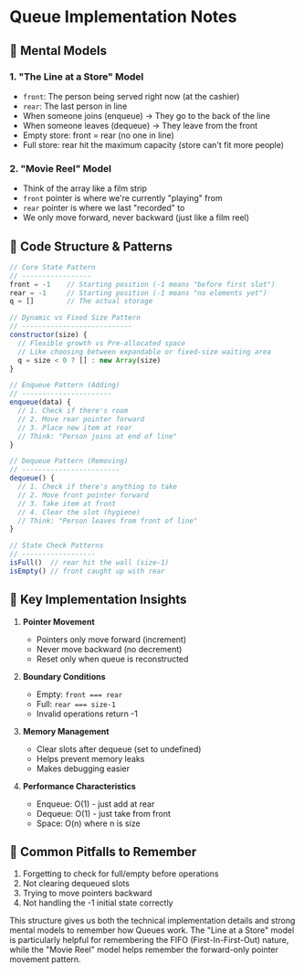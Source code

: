# Queue Implementation Notes

## 🧠 Mental Models

### 1. "The Line at a Store" Model
- `front`: The person being served right now (at the cashier)
- `rear`: The last person in line
- When someone joins (enqueue) → They go to the back of the line
- When someone leaves (dequeue) → They leave from the front
- Empty store: front = rear (no one in line)
- Full store: rear hit the maximum capacity (store can't fit more people)

### 2. "Movie Reel" Model
- Think of the array like a film strip
- `front` pointer is where we're currently "playing" from
- `rear` pointer is where we last "recorded" to
- We only move forward, never backward (just like a film reel)

## 💭 Code Structure & Patterns

```javascript
// Core State Pattern
// -----------------
front = -1    // Starting position (-1 means "before first slot")
rear = -1     // Starting position (-1 means "no elements yet")
q = []        // The actual storage

// Dynamic vs Fixed Size Pattern
// ---------------------------
constructor(size) {
  // Flexible growth vs Pre-allocated space
  // Like choosing between expandable or fixed-size waiting area
  q = size < 0 ? [] : new Array(size)
}

// Enqueue Pattern (Adding)
// ----------------------
enqueue(data) {
  // 1. Check if there's room
  // 2. Move rear pointer forward
  // 3. Place new item at rear
  // Think: "Person joins at end of line"
}

// Dequeue Pattern (Removing)
// ------------------------
dequeue() {
  // 1. Check if there's anything to take
  // 2. Move front pointer forward
  // 3. Take item at front
  // 4. Clear the slot (hygiene)
  // Think: "Person leaves from front of line"
}

// State Check Patterns
// ------------------
isFull()  // rear hit the wall (size-1)
isEmpty() // front caught up with rear
```

## 🎯 Key Implementation Insights

1. **Pointer Movement**
   - Pointers only move forward (increment)
   - Never move backward (no decrement)
   - Reset only when queue is reconstructed

2. **Boundary Conditions**
   - Empty: `front === rear`
   - Full: `rear === size-1`
   - Invalid operations return -1

3. **Memory Management**
   - Clear slots after dequeue (set to undefined)
   - Helps prevent memory leaks
   - Makes debugging easier

4. **Performance Characteristics**
   - Enqueue: O(1) - just add at rear
   - Dequeue: O(1) - just take from front
   - Space: O(n) where n is size

## 🚫 Common Pitfalls to Remember

1. Forgetting to check for full/empty before operations
2. Not clearing dequeued slots
3. Trying to move pointers backward
4. Not handling the -1 initial state correctly

This structure gives us both the technical implementation details and strong mental models to remember how Queues work. The "Line at a Store" model is particularly helpful for remembering the FIFO (First-In-First-Out) nature, while the "Movie Reel" model helps remember the forward-only pointer movement pattern.
